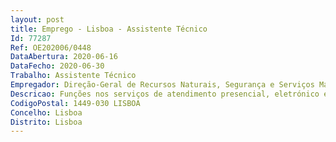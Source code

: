 ```yaml
--- 
layout: post
title: Emprego - Lisboa - Assistente Técnico
Id: 77287
Ref: OE202006/0448
DataAbertura: 2020-06-16
DataFecho: 2020-06-30
Trabalho: Assistente Técnico
Empregador: Direção-Geral de Recursos Naturais, Segurança e Serviços Marítimos
Descricao: Funções nos serviços de atendimento presencial, eletrónico e telefónico da Direção Geral de Recursos Naturais, Segurança e Serviços Marítimos (DGRM) a fim de prestar serviços públicos de emissão de licenças, certificações e títulos análogos e esclarecimentos e informação aos interessados.
CodigoPostal: 1449-030 LISBOA
Concelho: Lisboa
Distrito: Lisboa
--- 
```

